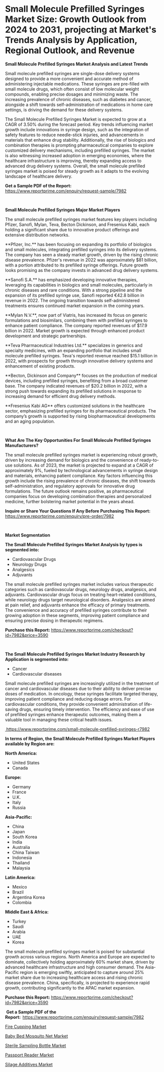 <p><h1>Small Molecule Prefilled Syringes Market Size: Growth Outlook from 2024 to 2031, projecting at Market's Trends Analysis by Application, Regional Outlook, and Revenue</h1></p><p><strong>Small Molecule Prefilled Syringes Market Analysis and Latest Trends</strong></p>
<p><p>Small molecule prefilled syringes are single-dose delivery systems designed to provide a more convenient and accurate method of administering injectable medications. These syringes are pre-filled with small molecule drugs, which often consist of low molecular weight compounds, enabling precise dosages and minimizing waste. The increasing prevalence of chronic diseases, such as diabetes and cancer, alongside a shift towards self-administration of medications in home care settings, is driving the demand for these delivery systems.</p><p>The Small Molecule Prefilled Syringes Market is expected to grow at a CAGR of 3.50% during the forecast period. Key trends influencing market growth include innovations in syringe design, such as the integration of safety features to reduce needle-stick injuries, and advancements in materials that enhance drug stability. Additionally, the rise of biologics and combination therapies is prompting pharmaceutical companies to explore customized delivery mechanisms, including prefilled syringes. The market is also witnessing increased adoption in emerging economies, where the healthcare infrastructure is improving, thereby expanding access to advanced drug delivery systems. Overall, the small molecule prefilled syringes market is poised for steady growth as it adapts to the evolving landscape of healthcare delivery.</p></p>
<p><strong>Get a Sample PDF of the Report:&nbsp;</strong> <a href="https://www.reportprime.com/enquiry/request-sample/7982">https://www.reportprime.com/enquiry/request-sample/7982</a></p>
<p>&nbsp;</p>
<p><strong>Small Molecule Prefilled Syringes Major Market Players</strong></p>
<p><p>The small molecule prefilled syringes market features key players including Pfizer, Sanofi, Mylan, Teva, Becton Dickinson, and Fresenius Kabi, each holding a significant share due to innovative product offerings and extensive distribution networks.</p><p>**Pfizer, Inc.** has been focusing on expanding its portfolio of biologics and small molecules, integrating prefilled syringes into its delivery systems. The company has seen a steady market growth, driven by the rising chronic disease prevalence. Pfizer's revenue in 2022 was approximately $81 billion, with a portion attributed to its prefilled syringe offerings. Future growth looks promising as the company invests in advanced drug delivery systems.</p><p>**Sanofi S.A.** has emphasized developing innovative therapies, leveraging its capabilities in biologics and small molecules, particularly in chronic diseases and rare conditions. With a strong pipeline and the expansion of its prefilled syringe use, Sanofi reported €42.8 billion in revenue in 2022. The ongoing transition towards self-administered treatments ensures continued market expansion in the coming years.</p><p>**Mylan N.V.**, now part of Viatris, has increased its focus on generic formulations and biosimilars, combining them with prefilled syringes to enhance patient compliance. The company reported revenues of $17.9 billion in 2022. Market growth is expected through enhanced product development and strategic partnerships.</p><p>**Teva Pharmaceutical Industries Ltd.** specializes in generics and specialty medicines, with an expanding portfolio that includes small molecule prefilled syringes. Teva's reported revenue reached $15.1 billion in 2022, with prospects for growth through innovative delivery systems and enhancement of existing products.</p><p>**Becton, Dickinson and Company** focuses on the production of medical devices, including prefilled syringes, benefiting from a broad customer base. The company indicated revenues of $20.2 billion in 2022, with a strong push towards expanding its prefilled solutions in response to increasing demand for efficient drug delivery methods.</p><p>**Fresenius Kabi AG** offers customized solutions in the healthcare sector, emphasizing prefilled syringes for its pharmaceutical products. The company’s growth is supported by rising biopharmaceutical developments and an aging population.</p></p>
<p>&nbsp;</p>
<p><strong>What Are The Key Opportunities For Small Molecule Prefilled Syringes Manufacturers?</strong></p>
<p><p>The small molecule prefilled syringes market is experiencing robust growth, driven by increasing demand for biologics and the convenience of ready-to-use solutions. As of 2023, the market is projected to expand at a CAGR of approximately 9%, fueled by technological advancements in syringe design and materials, enhancing patient compliance. Key factors influencing this growth include the rising prevalence of chronic diseases, the shift towards self-administration, and regulatory approvals for innovative drug formulations. The future outlook remains positive, as pharmaceutical companies focus on developing combination therapies and personalized medicine, further bolstering market potential in the years ahead.</p></p>
<p><strong>Inquire or Share Your Questions If Any Before Purchasing This Report:</strong> <a href="https://www.reportprime.com/enquiry/pre-order/7982">https://www.reportprime.com/enquiry/pre-order/7982</a></p>
<p>&nbsp;</p>
<p><strong>Market Segmentation</strong></p>
<p><strong>The Small Molecule Prefilled Syringes Market Analysis by types is segmented into:</strong></p>
<p><ul><li>Cardiovascular Drugs</li><li>Neurology Drugs</li><li>Analgesics</li><li>Adjuvants</li></ul></p>
<p><p>The small molecule prefilled syringes market includes various therapeutic categories such as cardiovascular drugs, neurology drugs, analgesics, and adjuvants. Cardiovascular drugs focus on treating heart-related conditions, while neurology drugs target neurological disorders. Analgesics are aimed at pain relief, and adjuvants enhance the efficacy of primary treatments. The convenience and accuracy of prefilled syringes contribute to their growing adoption in these segments, improving patient compliance and ensuring precise dosing in therapeutic regimens.</p></p>
<p><strong>Purchase this Report:&nbsp;</strong><a href="https://www.reportprime.com/checkout?id=7982&price=3590">https://www.reportprime.com/checkout?id=7982&price=3590</a></p>
<p>&nbsp;</p>
<p><strong>The Small Molecule Prefilled Syringes Market Industry Research by Application is segmented into:</strong></p>
<p><ul><li>Cancer</li><li>Cardiovascular diseases</li></ul></p>
<p><p>Small molecule prefilled syringes are increasingly utilized in the treatment of cancer and cardiovascular diseases due to their ability to deliver precise doses of medication. In oncology, these syringes facilitate targeted therapy, improving patient compliance and reducing dosage errors. For cardiovascular conditions, they provide convenient administration of life-saving drugs, ensuring timely intervention. The efficiency and ease of use of prefilled syringes enhance therapeutic outcomes, making them a valuable tool in managing these critical health issues.</p></p>
<p><a href="https://www.reportprime.com/small-molecule-prefilled-syringes-r7982">&nbsp;https://www.reportprime.com/small-molecule-prefilled-syringes-r7982</a></p>
<p><strong>In terms of Region, the Small Molecule Prefilled Syringes Market Players available by Region are:</strong></p>
<p>
    <p> <strong> North America: </strong>
        <ul>
            <li>United States</li>
            <li>Canada</li>
        </ul>
        </p> 
    <p> <strong> Europe: </strong>
        <ul>
            <li>Germany</li>
            <li>France</li>
            <li>U.K.</li>
            <li>Italy</li>
            <li>Russia</li>
        </ul>
        </p> 
    <p> <strong> Asia-Pacific: </strong>
        <ul>
            <li>China</li>
            <li>Japan</li>
            <li>South Korea</li>
            <li>India</li>
            <li>Australia</li>
            <li>China Taiwan</li>
            <li>Indonesia</li>
            <li>Thailand</li>
            <li>Malaysia</li>
        </ul>
        </p> 
    <p> <strong> Latin America: </strong>
        <ul>
            <li>Mexico</li>
            <li>Brazil</li>
            <li>Argentina Korea</li>
            <li>Colombia</li>
        </ul>
        </p> 
    <p> <strong> Middle East & Africa: </strong>
        <ul>
            <li>Turkey</li>
            <li>Saudi</li>
            <li>Arabia</li>
            <li>UAE</li>
            <li>Korea</li>
        </ul>
    </p>
    </p>
<p><p>The small molecule prefilled syringes market is poised for substantial growth across various regions. North America and Europe are expected to dominate, collectively holding approximately 60% market share, driven by advanced healthcare infrastructure and high consumer demand. The Asia-Pacific region is emerging swiftly, anticipated to capture around 25% market share due to increasing healthcare access and rising chronic disease prevalence. China, specifically, is projected to experience rapid growth, contributing significantly to the APAC market expansion.</p></p>
<p><strong>Purchase this Report: </strong><a href="https://www.reportprime.com/checkout?id=7982&price=3590">https://www.reportprime.com/checkout?id=7982&price=3590</a></p>
<p>&nbsp;<strong>Get a Sample PDF of the Report:&nbsp;&nbsp;</strong><a href="https://www.reportprime.com/enquiry/request-sample/7982">https://www.reportprime.com/enquiry/request-sample/7982</a></p>
<p><strong></strong></p>
<p><p><a href="https://github.com/lylyparadise/Market-Research-Report-List-5/blob/main/fire-cupping-market.md">Fire Cupping Market</a></p><p><a href="https://medium.com/@pelloscooterist_44143/baby-bed-mosquito-net-market-share-and-new-trends-analysis-by-its-type-application-end-use-and-574adcd58eb8">Baby Bed Mosquito Net Market</a></p><p><a href="https://issuu.com/reportprime-2/docs/sterile-sampling-bottle-market-size_27de5785a2e2ea">Sterile Sampling Bottle Market</a></p><p><a href="https://www.linkedin.com/pulse/future-innovation-global-passport-reader-market-growth-nmvpe?trackingId=crwr1qWXQa%2B4eBDxcOznCA%3D%3D">Passport Reader Market</a></p><p><a href="https://www.linkedin.com/pulse/emerging-opportunities-challenges-global-silage-additives-zv8me?trackingId=7ri0xKdkScO1NIAtF%2Fu6bg%3D%3D">Silage Additives Market</a></p></p>